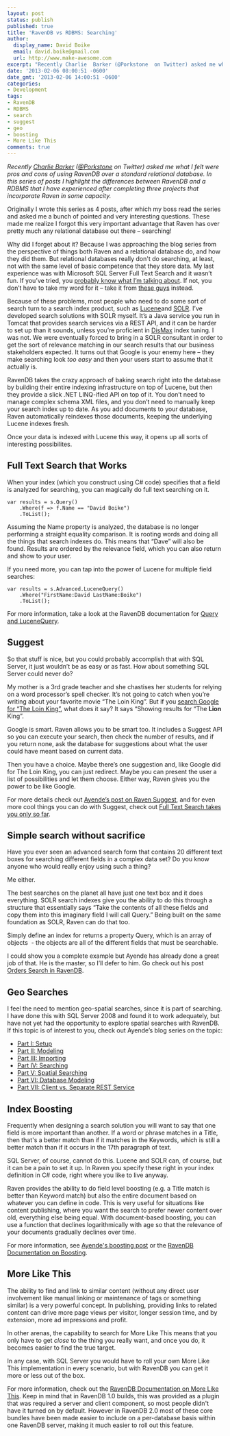```yaml
---
layout: post
status: publish
published: true
title: 'RavenDB vs RDBMS: Searching'
author:
  display_name: David Boike
  email: david.boike@gmail.com
  url: http://www.make-awesome.com
excerpt: "Recently Charlie  Barker (@Porkstone  on Twitter) asked me what I felt were pros and cons of using RavenDB over a standard  relational database. In this series of posts I highlight the differences between  RavenDB and a RDBMS that I have experienced after completing three projects that  incorporate Raven in some capacity.\r\n\r\nOriginally I wrote this series  as 4 posts, after which my boss read the series and asked me a bunch of pointed  and very interesting questions. These made me realize I forgot this very important  advantage that Raven has over pretty much any relational database out there &ndash;  searching!\r\n\r\nWhy did I forget about it? Because I was approaching the blog  series from the perspective of things both Raven and a relational database do, and  how they did them. But relational databases really don't do searching, at least,  not with the same level of basic competence that they store data. My last experience  was with Microsoft SQL Server Full Text Search and it wasn&rsquo;t fun. If you&rsquo;ve  tried, you probably know what I&rsquo;m talking about. If not, you  don&rsquo;t have to take my word for it &ndash; take it from these guys instead.\r\n\r\nBecause of these problems,  most people who need to do some sort of search turn to a search index product, such  as Lucene and  SOLR. I&rsquo;ve  developed search solutions with SOLR myself. It&rsquo;s a Java service you run in  Tomcat that provides search services via a REST API, and it can be harder to set  up than it sounds, unless you&rsquo;re proficient in DisMax index tuning. I was not. We were eventually forced  to bring in a SOLR consultant in order to get the sort of relevance matching in  our search results that our business stakeholders expected. It turns out that Google  is your enemy here &ndash; they make searching look too easy and then  your users start to assume that it actually is.\r\n\r\n"
date: '2013-02-06 08:00:51 -0600'
date_gmt: '2013-02-06 14:00:51 -0600'
categories:
- Development
tags:
- RavenDB
- RDBMS
- search
- suggest
- geo
- boosting
- More Like This
comments: true
---
```

*Recently [Charlie Barker](http://www.dualbotic.com/DB/blog/) ([@Porkstone](https://twitter.com/porkstone) on Twitter) asked me what I felt were pros and cons of using RavenDB over a standard relational database. In this series of posts I highlight the differences between RavenDB and a RDBMS that I have experienced after completing three projects that incorporate Raven in some capacity.*

Originally I wrote this series as 4 posts, after which my boss read the series and asked me a bunch of pointed and very interesting questions. These made me realize I forgot this very important advantage that Raven has over pretty much any relational database out there – searching!

Why did I forget about it? Because I was approaching the blog series from the perspective of things both Raven and a relational database do, and how they did them. But relational databases really don't do searching, at least, not with the same level of basic competence that they store data. My last experience was with Microsoft SQL Server Full Text Search and it wasn’t fun. If you’ve tried, you [probably know what I’m talking about](http://programmers.stackexchange.com/questions/84592/why-dont-databases-have-good-full-text-indexes). If not, you don’t have to take my word for it – take it from [these guys](http://blog.stackoverflow.com/2008/11/sql-2008-full-text-search-problems/) instead.

Because of these problems, most people who need to do some sort of search turn to a search index product, such as [Lucene](http://lucene.apache.org/core/)and [SOLR](http://lucene.apache.org/solr/). I’ve developed search solutions with SOLR myself. It’s a Java service you run in Tomcat that provides search services via a REST API, and it can be harder to set up than it sounds, unless you’re proficient in [DisMax](http://wiki.apache.org/solr/DisMaxQParserPlugin) index tuning. I was not. We were eventually forced to bring in a SOLR consultant in order to get the sort of relevance matching in our search results that our business stakeholders expected. It turns out that Google is your enemy here – they make searching look *too easy* and then your users start to assume that it actually is.

RavenDB takes the crazy approach of baking search right into the database by building their entire indexing infrastructure on top of Lucene, but then they provide a slick .NET LINQ-ified API on top of it. You don’t need to manage complex schema XML files, and you don’t need to manually keep your search index up to date. As you add documents to your database, Raven automatically reindexes those documents, keeping the underlying Lucene indexes fresh.

Once your data is indexed with Lucene this way, it opens up all sorts of interesting possibilites.

## Full Text Search that Works

 When your index (which you construct using C\# code) specifies that a field is analyzed for searching, you can magically do full text searching on it.

    var results = s.Query()
        .Where(f => f.Name == "David Boike")
        .ToList();

 Assuming the Name property is analyzed, the database is no longer performing a straight equality comparison. It is rooting words and doing all the things that search indexes do. This means that “Dave” will also be found. Results are ordered by the relevance field, which you can also return and show to your user.

If you need more, you can tap into the power of Lucene for multiple field searches:

    var results = s.Advanced.LuceneQuery()
        .Where("FirstName:David LastName:Boike")
        .ToList();

 For more information, take a look at the RavenDB documentation for [Query and LuceneQuery](http://ravendb.net/docs/2.0/client-api/querying/query-and-lucene-query).

## Suggest

 So that stuff is nice, but you could probably accomplish that with SQL Server, it just wouldn’t be as easy or as fast. How about something SQL Server could never do?

My mother is a 3rd grade teacher and she chastises her students for relying on a word processor’s spell checker. It’s not going to catch when you’re writing about your favorite movie “The Loin King”. But if you [search Google for “The Loin King”](https://www.google.com/search?q=The%20Loin%20King), what does it say? It says “Showing results for “The **Lion** King”.

Google is smart. Raven allows you to be smart too. It includes a Suggest API so you can execute your search, then check the number of results, and if you return none, ask the database for suggestions about what the user could have meant based on current data.

Then you have a choice. Maybe there’s one suggestion and, like Google did for The Loin King, you can just redirect. Maybe you can present the user a list of possibilities and let them choose. Either way, Raven gives you the power to be like Google.

For more details check out [Ayende’s post on Raven Suggest](http://ayende.com/blog/4696/raven-suggest), and for even more cool things you can do with Suggest, check out [Full Text Search takes you only so far](http://ayende.com/blog/122881/full-text-search-takes-you-only-so-far).

## Simple search without sacrifice

 Have you ever seen an advanced search form that contains 20 different text boxes for searching different fields in a complex data set? Do you know anyone who would really enjoy using such a thing?

Me either.

The best searches on the planet all have just one text box and it does everything. SOLR search indexes give you the ability to do this through a structure that essentially says “Take the contents of all these fields and copy them into this imaginary field I will call Query.” Being built on the same foundation as SOLR, Raven can do that too.

Simply define an index for returns a property Query, which is an array of objects  - the objects are all of the different fields that must be searchable.

I could show you a complete example but Ayende has already done a great job of that. He is the master, so I’ll defer to him. Go check out his post [Orders Search in RavenDB](http://ayende.com/blog/152833/orders-search-in-ravendb).

## Geo Searches

 I feel the need to mention geo-spatial searches, since it is part of searching. I have done this with SQL Server 2008 and found it to work adequately, but have not yet had the opportunity to explore spatial searches with RavenDB. If this topic is of interest to you, check out Ayende’s blog series on the topic:

-   [Part I: Setup](http://ayende.com/blog/156385/geo-location-amp-spatial-searches-with-ravendbndash-part-indash-setup)
-   [Part II: Modeling](http://ayende.com/blog/156386/geo-location-amp-spatial-searches-with-ravendbndash-part-iindash-modeling)
-   [Part III: Importing](http://ayende.com/blog/156417/geo-location-amp-spatial-searches-with-ravendbndash-part-iii-importing)
-   [Part IV: Searching](http://ayende.com/blog/156418/geo-location-amp-spatial-searches-with-ravendbndash-part-iv-searching)
-   [Part V: Spatial Searching](http://ayende.com/blog/156449/geo-location-amp-spatial-searches-with-ravendbndash-part-v-spatial-searching)
-   [Part VI: Database Modeling](http://ayende.com/blog/156705/geo-location-amp-spatial-searches-with-ravendbndash-part-vindash-database-modeling)
-   [Part VII: Client vs. Separate REST Service](http://ayende.com/blog/156706/geo-location-amp-spatial-searches-with-ravendbndash-part-viindash-ravendb-client-vs-separate-rest-service)

## Index Boosting

 Frequently when designing a search solution you will want to say that one field is more important than another. If a word or phrase matches in a Title, then that's a better match than if it matches in the Keywords, which is still a better match than if it occurs in the 17th paragraph of text.

SQL Server, of course, cannot do this. Lucene and SOLR can, of course, but it can be a pain to set it up. In Raven you specify these right in your index definition in C\# code, right where you like to live anyway.

Raven provides the ability to do field level boosting (e.g. a Title match is better than Keyword match) but also the entire document based on whatever you can define in code. This is very useful for situations like content publishing, where you want the search to prefer newer content over old, everything else being equal. With document-based boosting, you can use a function that declines logarithmically with age so that the relevance of your documents gradually declines over time.

For more information, see [Ayende's boosting post](http://ayende.com/blog/153185/ravendb-index-boosting) or the [RavenDB Documentation on Boosting](http://ravendb.net/docs/2.0/client-api/querying/static-indexes/boosting).

## More Like This

 The ability to find and link to similar content (without any direct user involvement like manual linking or maintenance of tags or something similar) is a very powerful concept. In publishing, providing links to related content can drive more page views per visitor, longer session time, and by extension, more ad impressions and profit.

In other arenas, the capability to search for More Like This means that you only have to get *close* to the thing you really want, and once you do, it becomes easier to find the true target.

In any case, with SQL Server you would have to roll your own More Like This implementation in every scenario, but with RavenDB you can get it more or less out of the box.

For more information, check out the [RavenDB Documentation on More Like This](http://ravendb.net/docs/2.0/server/bundles/morelikethis). Keep in mind that in RavenDB 1.0 builds, this was provided as a plugin that was required a server and client component, so most people didn't have it turned on by default. However in RavenDB 2.0 most of these core bundles have been made easier to include on a per-database basis within one RavenDB server, making it much easier to roll out this feature.
